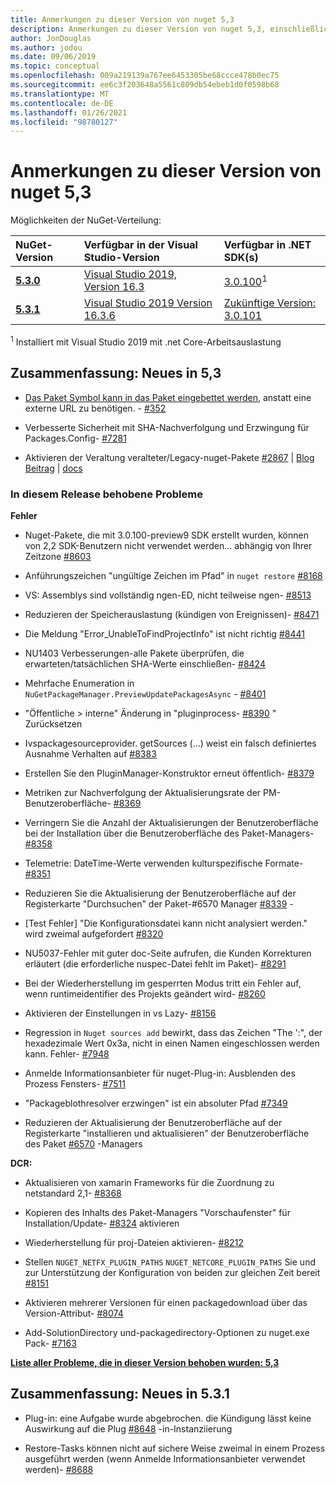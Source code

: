 ```yaml
---
title: Anmerkungen zu dieser Version von nuget 5,3
description: Anmerkungen zu dieser Version von nuget 5,3, einschließlich neuer Features, Fehlerbehebungen und dcrs.
author: JonDouglas
ms.author: jodou
ms.date: 09/06/2019
ms.topic: conceptual
ms.openlocfilehash: 009a219139a767ee6453305be68ccce478b0ec75
ms.sourcegitcommit: ee6c3f203648a5561c809db54ebeb1d0f0598b68
ms.translationtype: MT
ms.contentlocale: de-DE
ms.lasthandoff: 01/26/2021
ms.locfileid: "98780127"
---
```

# <a name="nuget-53-release-notes"></a>Anmerkungen zu dieser Version von nuget 5,3

Möglichkeiten der NuGet-Verteilung:

| NuGet-Version | Verfügbar in der Visual Studio-Version| Verfügbar in .NET SDK(s)|
|:---|:---|:---|
| [**5.3.0**](https://nuget.org/downloads) | [Visual Studio 2019, Version 16.3](https://visualstudio.microsoft.com/downloads/) | [3.0.100](https://dotnet.microsoft.com/download/dotnet-core/3.0)<sup>1</sup> |
| [**5.3.1**](https://nuget.org/downloads) | [Visual Studio 2019 Version 16.3.6](https://visualstudio.microsoft.com/downloads/) | [Zukünftige Version: 3.0.101](https://dotnet.microsoft.com/download/dotnet-core/3.0) |

<sup>1</sup> Installiert mit Visual Studio 2019 mit .net Core-Arbeitsauslastung

## <a name="summary-whats-new-in-53"></a>Zusammenfassung: Neues in 5,3

* [Das Paket Symbol kann in das Paket eingebettet werden](../reference/msbuild-targets.md#packing-an-icon-image-file), anstatt eine externe URL zu benötigen. - [#352](https://github.com/NuGet/Home/issues/352)

* Verbesserte Sicherheit mit SHA-Nachverfolgung und Erzwingung für Packages.Config- [#7281](https://github.com/NuGet/Home/issues/7281)

* Aktivieren der Veraltung veralteter/Legacy-nuget-Pakete [#2867](https://github.com/NuGet/Home/issues/2867)  |  [Blog Beitrag](https://devblogs.microsoft.com/nuget/deprecating-packages-on-nuget-org/)  |  [docs](../nuget-org/deprecate-packages.md)

### <a name="issues-fixed-in-this-release"></a>In diesem Release behobene Probleme

**Fehler**

* Nuget-Pakete, die mit 3.0.100-preview9 SDK erstellt wurden, können von 2,2 SDK-Benutzern nicht verwendet werden... abhängig von Ihrer Zeitzone [#8603](https://github.com/NuGet/Home/issues/8603)

* Anführungszeichen "ungültige Zeichen im Pfad" in `nuget restore` [#8168](https://github.com/NuGet/Home/issues/8168)

* VS: Assemblys sind vollständig ngen-ED, nicht teilweise ngen- [#8513](https://github.com/NuGet/Home/issues/8513)

* Reduzieren der Speicherauslastung (kündigen von Ereignissen)- [#8471](https://github.com/NuGet/Home/issues/8471)

* Die Meldung "Error_UnableToFindProjectInfo" ist nicht richtig [#8441](https://github.com/NuGet/Home/issues/8441)

* NU1403 Verbesserungen-alle Pakete überprüfen, die erwarteten/tatsächlichen SHA-Werte einschließen- [#8424](https://github.com/NuGet/Home/issues/8424)

* Mehrfache Enumeration in `NuGetPackageManager.PreviewUpdatePackagesAsync`  -  [#8401](https://github.com/NuGet/Home/issues/8401)

* "Öffentliche > interne" Änderung in "pluginprocess- [#8390](https://github.com/NuGet/Home/issues/8390) " Zurücksetzen

* Ivspackagesourceprovider. getSources (...) weist ein falsch definiertes Ausnahme Verhalten auf [#8383](https://github.com/NuGet/Home/issues/8383)

* Erstellen Sie den PluginManager-Konstruktor erneut öffentlich- [#8379](https://github.com/NuGet/Home/issues/8379)

* Metriken zur Nachverfolgung der Aktualisierungsrate der PM-Benutzeroberfläche- [#8369](https://github.com/NuGet/Home/issues/8369)

* Verringern Sie die Anzahl der Aktualisierungen der Benutzeroberfläche bei der Installation über die Benutzeroberfläche des Paket-Managers- [#8358](https://github.com/NuGet/Home/issues/8358)

* Telemetrie: DateTime-Werte verwenden kulturspezifische Formate- [#8351](https://github.com/NuGet/Home/issues/8351)

* Reduzieren Sie die Aktualisierung der Benutzeroberfläche auf der Registerkarte "Durchsuchen" der Paket-#6570 Manager [#8339](https://github.com/NuGet/Home/issues/8339) -

* [Test Fehler] "Die Konfigurationsdatei kann nicht analysiert werden." wird zweimal aufgefordert [#8320](https://github.com/NuGet/Home/issues/8320)

* NU5037-Fehler mit guter doc-Seite aufrufen, die Kunden Korrekturen erläutert (die erforderliche nuspec-Datei fehlt im Paket)- [#8291](https://github.com/NuGet/Home/issues/8291)

* Bei der Wiederherstellung im gesperrten Modus tritt ein Fehler auf, wenn runtimeidentifier des Projekts geändert wird- [#8260](https://github.com/NuGet/Home/issues/8260)

* Aktivieren der Einstellungen in vs Lazy- [#8156](https://github.com/NuGet/Home/issues/8156)

* Regression in `Nuget sources add` bewirkt, dass das Zeichen "The ':", der hexadezimale Wert 0x3a, nicht in einen Namen eingeschlossen werden kann. Fehler- [#7948](https://github.com/NuGet/Home/issues/7948)

* Anmelde Informationsanbieter für nuget-Plug-in: Ausblenden des Prozess Fensters- [#7511](https://github.com/NuGet/Home/issues/7511)

* "Packageblothresolver erzwingen" ist ein absoluter Pfad [#7349](https://github.com/NuGet/Home/issues/7349)

* Reduzieren der Aktualisierung der Benutzeroberfläche auf der Registerkarte "installieren und aktualisieren" der Benutzeroberfläche des Paket [#6570](https://github.com/NuGet/Home/issues/6570) -Managers

**DCR:**

* Aktualisieren von xamarin Frameworks für die Zuordnung zu netstandard 2,1- [#8368](https://github.com/NuGet/Home/issues/8368)

* Kopieren des Inhalts des Paket-Managers "Vorschaufenster" für Installation/Update- [#8324](https://github.com/NuGet/Home/issues/8324) aktivieren

* Wiederherstellung für proj-Dateien aktivieren- [#8212](https://github.com/NuGet/Home/issues/8212)

* Stellen `NUGET_NETFX_PLUGIN_PATHS` `NUGET_NETCORE_PLUGIN_PATHS` Sie und zur Unterstützung der Konfiguration von beiden zur gleichen Zeit bereit [#8151](https://github.com/NuGet/Home/issues/8151)

* Aktivieren mehrerer Versionen für einen packagedownload über das Version-Attribut- [#8074](https://github.com/NuGet/Home/issues/8074)

* Add-SolutionDirectory und-packagedirectory-Optionen zu nuget.exe Pack- [#7163](https://github.com/NuGet/Home/issues/7163)

**[Liste aller Probleme, die in dieser Version behoben wurden: 5,3](https://github.com/nuget/home/issues?q=is%3Aissue+is%3Aclosed+milestone%3A%225.3")**

## <a name="summary-whats-new-in-531"></a>Zusammenfassung: Neues in 5.3.1

* Plug-in: eine Aufgabe wurde abgebrochen. die Kündigung lässt keine Auswirkung auf die Plug [#8648](https://github.com/NuGet/Home/issues/8648) -in-Instanziierung

* Restore-Tasks können nicht auf sichere Weise zweimal in einem Prozess ausgeführt werden (wenn Anmelde Informationsanbieter verwendet werden)- [#8688](https://github.com/NuGet/Home/issues/8688)
